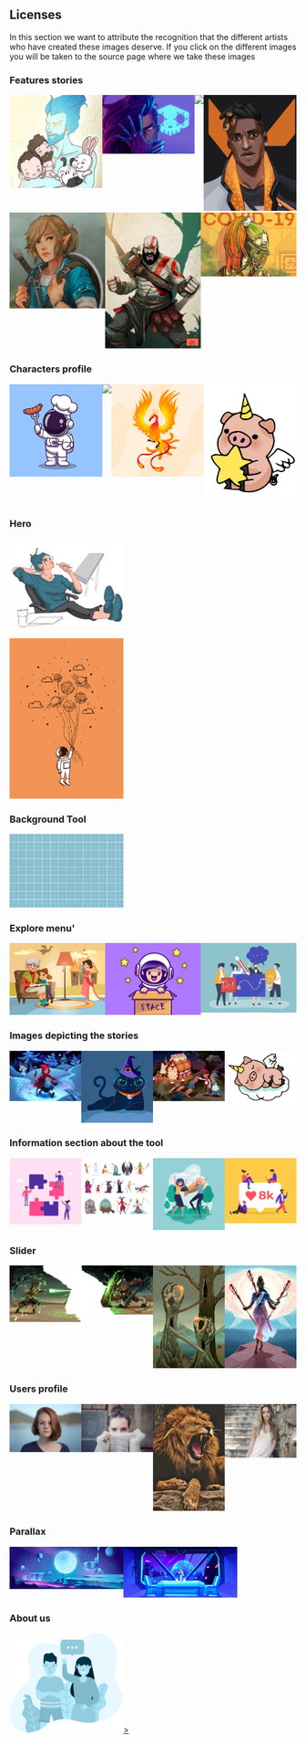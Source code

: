 ## Licenses

In this section we want to attribute the recognition that the different artists who have created these images deserve. If you click on the different images you will be taken to the source page where we take these images

### Features stories

<div style="display: flex; flex-direction: row">
<a href="https://www.deviantart.com/tay-sokka/art/Fan-art-Destripando-la-Historia-807394090" target="_blank"><img src="src/assets/img/stories/fan_art_1.jpg" width="200"></a>
<a href="https://www.geekgirlauthority.com/sombra-fan-art/" target="_blank"><img src="src/assets/img/stories/fan_art_2.jpg" width="200"></a>
<a href="https://geektyrant.com/news/adorable-star-wars-fan-art-show-baby-yoda-eating-disneyland-snacks" target="_blank"><img src="src/assets/img/stories/fan_art_3.jpeg" width="200"></a>
<a href="https://www.reddit.com/r/PhoenixMains/comments/foe0yv/phoenix_by_uchobysan/" target="_blank"><img src="src/assets/img/stories/fan_art_4.jpg" width="200"></a>
</div>

<div style="display: flex; flex-direction: row">
<a href="https://www.pinterest.es/pin/94997873377894373/" target="_blank"><img src="src/assets/img/stories/fan_art_5.jpg" width="200"></a>
<a href="https://in.pinterest.com/pin/683069468456761547/" target="_blank"><img src="src/assets/img/stories/fan_art_6.jpg" width="200"></a>
<a href="https://www.dailysabah.com/arts/events/illustrators-muralists-to-share-their-self-isolation-experiences-with-quarantine-diaries" target="_blank"><img src="src/assets/img/stories/fan_art_7.jpg" width="200"></a>
</div>

### Characters profile

<div style="display: flex; flex-direction: row">
<a href="https://www.freepik.es/vector-gratis/cocinero-lindo-astronauta-ejemplo-historieta-salchicha-parrilla-concepto-alimentos-ciencia-estilo-dibujos-animados-plana_10479410.htm" target="_blank"><img src="src/assets/img/character_1.jpg" width="200"></a>
<a href="https://www.freepik.es/vector-gratis/joven-sirena_1089253.htm" target="_blank"><img src="src/assets/img/character_2.jpg" width="200"></a>
<a href="https://www.freepik.es/vector-premium/dibujado-mano-ave-fenix-ilustrado_7429952.htm" target="_blank"><img src="src/assets/img/character_3.jpg" width="200"></a>
<a href="https://www.freepik.es/vector-gratis/coleccion-personajes-kawaii-unicornios_4539022.htm" target="_blank"><img src="src/assets/img/newCharacter.jpg" width="200"></a>
</div>

### Hero

<a href="https://www.freepik.es/vector-gratis/morena-alegre-vestida-sueter-marron-pantalon-negro-calzado-gris-sentada-silla-sus-pies-sobre-escritorio-pensando-lugar-trabajo_9641138.htm" target="_blank"><img src="src/assets/img/Hero.jpg" width="200"></a>

<a href="https://www.freepik.es/vector-gratis/dibujo-astronauta-planetas_4740036.htm" target="_blank"><img src="src/assets/img/heroMobile.jpg" width="200"></a>


### Background Tool

<a href="https://www.freepik.es/vector-gratis/estilo-abstracto-protector-pantalla-azul-clasico_6843160.htm" target="_blank"><img src="src/assets/img/toolBackground.jpg" width="200"></a>

### Explore menu'

<div style="display: flex; flex-direction: row">
<a href="https://www.freepik.es/vector-gratis/abuela-leyendo-libro-cuento-hadas-nina-nino-sentado-sillon_2238328.htm" target="_blank"><img src="src/assets/img/explore_1.jpg" width="200"></a>
<a href="https://www.freepik.es/vector-gratis/linda-chica-astronauta-ilustracion-dibujos-animados-caja-concepto-icono-tecnologia-personas_10244969.htm" target="_blank"><img src="src/assets/img/explore_2.jpg" width="200"></a>
<a href="https://www.freepik.es/vector-gratis/personas-iconos-ideas-creativas_3585220.htm" target="_blank"><img src="src/assets/img/explore_3.jpg" width="200"></a>
</div>

### Images depicting the stories

<div style="display: flex; flex-direction: row">
<a href="https://www.freepik.es/vector-gratis/caperucita-roja-caminando-bosque_7449114.htm" target="_blank"><img src="src/assets/img/story_1.jpg" width="200"></a>
<a href="https://www.freepik.es/vector-gratis/concepto-gato-halloween_9676369.htm" target="_blank"><img src="src/assets/img/story_2.jpg" width="200"></a>
<a href="https://www.freepik.es/vector-gratis/hansel-gretel-cerca-casa-dulces_7449113.htm" target="_blank"><img src="src/assets/img/story_3.jpg" width="200"></a>
<a href="https://www.freepik.es/vector-gratis/coleccion-personajes-kawaii-unicornios_4539022.htm" target="_blank"><img src="src/assets/img/newStory.jpg" width="200"></a>
</div>

### Information section about the tool

<div style="display: flex; flex-direction: row">
<a href="https://www.freepik.es/vector-gratis/gente-colaborando-hacer-puzzle_3951674.htm" target="_blank"><img src="src/assets/img/collaborate.jpg" width="200"></a>
<a href="https://www.freepik.es/vector-gratis/personajes-malvados-fairy-tails-bruja-malvada-madrastra-reina-vampiro-hombre-piedra-dragon-gracioso-colorido_6845862.htm" target="_blank"><img src="src/assets/img/customize.jpg" width="200"></a>
<a href="https://www.freepik.es/vector-gratis/amistad-chicas-dibujos-animados_4764310.htm" target="_blank"><img src="src/assets/img/relationship.jpg" width="200"></a>
<a href="https://www.freepik.es/vector-gratis/gente-joven-buscando-likes-redes-sociales_4201708.htm" target="_blank"><img src="src/assets/img/follow.jpg" width="200"></a>
</div>

### Slider

<div style="display: flex; flex-direction: row">
<a href="https://www.freepik.es/vector-gratis/escena-fantasia_1066823.htm" target="_blank"><img src="src/assets/img/slide_1.jpg" width="200"></a>
<a href="https://www.freepik.es/vector-gratis/escena-fantasia_1066823.htm" target="_blank"><img src="src/assets/img/slide_2.jpg" width="200"></a>
<a href="https://www.freepik.com/free-vector/fantasy-landscape-with-hand-statues-cartoon-illustration_10245340.htm" target="_blank"><img src="src/assets/img/slide1Mobile.jpg" width="200"></a>
<a href="https://www.freepik.com/free-vector/fairy-with-three-wands-near-sea-fantasy-illustration_10245351.htm#page=1&query=fantasy&position=7" target="_blank"><img src="src/assets/img/slide2Mobile.jpg" width="200"></a>
</div>

### Users profile

<div style="display: flex; flex-direction: row">
<a href="https://pixabay.com/images/id-919048/" target="_blank"><img src="src/assets/img/perfil.jpg" width="200"></a>
<a href="https://pixabay.com/images/id-2563491/" target="_blank"><img src="src/assets/img/review_1.jpg" width="200"></a>
<a href="https://pixabay.com/images/id-3576031/" target="_blank"><img src="src/assets/img/review_2.jpg" width="200"></a>
<a href="https://pixabay.com/images/id-1274056/" target="_blank"><img src="src/assets/img/review_3.jpg" width="200"></a>
</div>

### Parallax

<div style="display: flex; flex-direction: row">
<a href="https://www.freepik.es/vector-gratis/fondo-espacio-paisaje-planeta_7058939.htm" target="_blank"><img src="src/assets/img/parallaxHome.jpg" width="200"></a>
<a href="https://www.freepik.es/vector-gratis/futurista-vista-nave-espacial-cafe-tierra-noche_5902291.htm" target="_blank"><img src="src/assets/img/parallaxInicio.jpg" width="200"></a> 
</div>

### About us

<a href="https://www.freepik.es/vector-gratis/landing-page-presentacion_4125641.htm#page=1&query=about+us&position=1" width="200" target="_blank"><img src="src/assets/img/heroAboutUs.jpg" width="200">></a>

